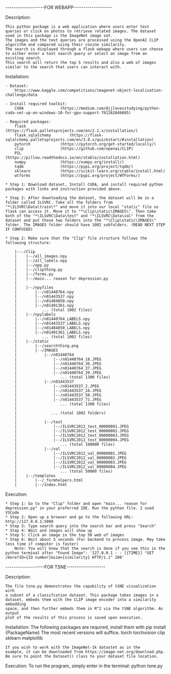 -------------------FOR WEBAPP-------------------


Description:

	This python package is a web application where users enter text queries or click on photos to retrieve related images. The dataset used in this package is the ImageNet image set. 
	The images and the text queries are processed using the OpenAI CLIP algorithm and compared using their cosine similarity. 
	The search is displayed through a flask webapp where users can choose to either enter a text search query or select an image from an existing search. 
	This search will return the top 5 results and also a web of images similar to the search that users can interact with.
	
	
Installation:

	- Dataset:
		https://www.kaggle.com/competitions/imagenet-object-localization-challenge/data

	- Install required toolkit:
		CUDA 				(https://medium.com/@jjlovesstudying/python-cuda-set-up-on-windows-10-for-gpu-support-78126284b085)

	- Required packages: 
		flask 				(https://flask.palletsprojects.com/en/2.2.x/installation/)
		flask_sqlalchemy 		(https://flask-sqlalchemy.palletsprojects.com/en/3.0.x/quickstart/#installation)
		pytorch 			(https://pytorch.org/get-started/locally/)
		clip 				(https://github.com/openai/CLIP)
		PIL 				(https://pillow.readthedocs.io/en/stable/installation.html)
		numpy 				(https://numpy.org/install/)
		tqdm 				(https://pypi.org/project/tqdm/)
		sklearn 			(https://scikit-learn.org/stable/install.html)
		wtforms 			(https://pypi.org/project/WTForms/)

	* Step 1: Download dataset, Install CUDA, and install required python packages with links and instruction provided above.

	* Step 2: After downloading the dataset, the dataset will be in a folder called ILSVRC. Take all the folders from "*\ILSVRC\Data\train\*" and move it into our local "static" file so flask can access it. Move it to "*\Clip\static\IMAGES\". Then take both of the "*\ILSVRC\Data\test" and "*\ILSVRC\Data\val" from the dataset and put those two folders into the "*\Clip\static\IMAGES\" folder. The IMAGES folder should have 1002 subfolders. (READ NEXT STEP IF CONFUSED) 
    
	* Step 2: Make sure that the "Clip" file structure follows the following structure:

		|---/Clip 
		|	 |--/all_images.npy
		|	 |--/all_labels.npy
		|	 |--/app.py
		|	 |--/clipthing.py
		|	 |--/forms.py
		|	 |--/main... reason for depression.py
		|		
		|	 |--/npyfiles
		|		 |--/n01440764.npy
		|		 |--/n01443537.npy
		|		 |--/n01484850.npy
		|		 |--/n01491361.npy
		|			... (total 1002 files)
		|	 |--/npylabels
		|		 |--/n01440764_LABELS.npy
		|		 |--/n01443537_LABELS.npy
		|		 |--/n01484850_LABELS.npy
		|		 |--/n01491361_LABELS.npy
		|			... (total 1002 files)
		|	 |--/static
		|		 |--/searchthing.png
		|		 |--/IMAGES
		|			 |--/n01440764
		|				 |--/n01440764_18.JPEG
		|				 |--/n01440764_36.JPEG
		|				 |--/n01440764_37.JPEG
		|				 |--/n01440764_39.JPEG
		|					... (total 1300 files)
		|			 |--/n01443537
		|				 |--/n01443537_2.JPEG
		|				 |--/n01443537_16.JPEG
		|				 |--/n01443537_50.JPEG
		|				 |--/n01443537_71.JPEG
		|					... (total 1300 files)
		|					
		|				... (total 1002 folders)
		|				
		|			 |--/test
		|				 |--/ILSVRC2012_test_00000001.JPEG
		|				 |--/ILSVRC2012_test_00000002.JPEG
		|				 |--/ILSVRC2012_test_00000003.JPEG
		|				 |--/ILSVRC2012_test_00000004.JPEG
		|					... (total 100000 files)
		|			 |--/val
		|				 |--/ILSVRC2012_val_00000001.JPEG
		|				 |--/ILSVRC2012_val_00000002.JPEG
		|				 |--/ILSVRC2012_val_00000003.JPEG
		|				 |--/ILSVRC2012_val_00000004.JPEG
		|					... (total 50000 files)
		|	 |--/templates
		|		 |--/_formhelpers.html
		|		 |--/index.html
		
		
Execution:

	* Step 1: Go to the "Clip" folder and open "main... reason for depression.py" in your preferred IDE. Run the python file. I used VSCode
	* Step 2: Open up a browser and go to the following URL: http://127.0.0.1:5000
	* Step 3: Type search query into the search bar and press "Search"
	* Step 4: Wait and images will show up 
	* Step 5: Click an image in the top 50 web of images
	* Step 6: Wait about 5 seconds (For backend to process image. May take less time if computer is faster)
		Note: You will know that the search is done if you see this in the python terminal after "Found Image": '127.0.0.1 - - [{TIME}] "GET /more?ID={ID number}&sim={similarity} HTTP/1.1" 200'

-------------------FOR TSNE-------------------


Description:

	The file tsne.py demonstrates the capability of tSNE visualization with
	a subset of a classifcation dataset. This package takes images in a
	dataset, embeds them with the CLIP image encoder into a similarity embedding
	space, and then further embeds them in R^2 via the tSNE algorithm. An output
	plot of the results of this process is saved upon execution.

Installation:
	The following packages are required, install them with
		pip install {PackageName}
	The most recent versions will suffice.
	torch
	torchvision
	clip
	sklearn
	matplotlib
	
	If you wish to work with the ImageNet-1k datastet as in the
	example, it can be downloaded from https://image-net.org/download.php.
	Be sure to point the Dataset() class to your dataset file location.

Execution:
	To run the program, simply enter in the terminal:
		python tsne.py